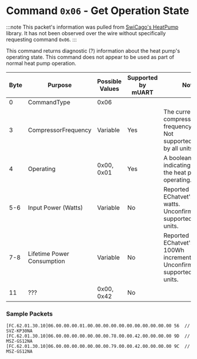 # Command `0x06` - Get Operation State

:::note
This packet's information was pulled from [SwiCago's HeatPump](https://github.com/SwiCago/HeatPump/) library. It has 
not been observed over the wire without specifically requesting command `0x06`.
:::

This command returns diagnostic (?) information about the heat pump's operating state. This command does not appear to 
be used as part of normal heat pump operation.

| Byte | Purpose                    | Possible Values | Supported by mUART | Notes                                                                                    |
|------|----------------------------|-----------------|--------------------|------------------------------------------------------------------------------------------|
| 0    | CommandType                | 0x06            |                    |                                                                                          |
| 3    | CompressorFrequency        | Variable        | Yes                | The current compressor frequency in Hertz. Not supported/reported by all units.          |
| 4    | Operating                  | 0x00, 0x01      | Yes                | A boolean indicating whether the heat pump is operating.                                 |
| 5-6  | Input Power (Watts)        | Variable        | No                 | Reported by EChatvet's lib in watts. Unconfirmed, not supported by all units.            |
| 7-8  | Lifetime Power Consumption | Variable        | No                 | Reported by EChatvet's lib in 100Wh increments. Unconfirmed, not supported by all units. |
| 11   | ???                        | 0x00, 0x42      | No                 |                                                                                          |

### Sample Packets

```
[FC.62.01.30.10]06.00.00.00.01.00.00.00.00.00.00.00.00.00.00.00 56  // SVZ-KP30NA
[FC.62.01.30.10]06.00.00.00.00.00.00.00.78.00.00.42.00.00.00.00 9D  // MSZ-GS12NA
[FC.62.01.30.10]06.00.00.00.00.00.00.00.79.00.00.42.00.00.00.00 9C  // MSZ-GS12NA
```
